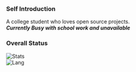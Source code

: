 ### Self Introduction
A college student who loves open source projects.   
***Currently Busy with school work and unavailable***
### Overall Status
![Stats](https://github-readme-stats.vercel.app/api?username=keta1&show_icons=true&icon_color=990000&title_color=990000)    
![Lang](https://github-readme-stats.vercel.app/api/top-langs/?username=keta1&layout=compact&title_color=990000&hide=javascript,html,css)
